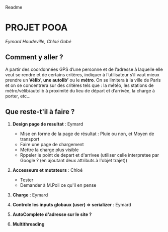 Readme

# PROJET POOA
<i>Eymard Houdeville, Chloé Gobé</i>

## Comment y aller ?
A partir des coordonnées GPS d’une personne et de l’adresse à laquelle elle veut se rendre et de certains critères,
indiquer à l’utilisateur s’il vaut mieux prendre un <b>Vélib</b>’, <b>une autolib’</b> ou le <b>métro</b>.
On se limitera à la ville de Paris et on se concentrera sur des critères tels que : la météo,
les stations de métro/vélib/autolib à proximité du lieu de départ et d’arrivée, la charge à porter, etc…

## Que reste-t'il à faire ?

	
1. **Design page de resultat** : Eymard
	- Mise en forme de la page de résultat : Pluie ou non, et Moyen de transport
	- Faire une page de chargement
	- Mettre la charge plus visible
	- Rppeler le point de depart et d'arrivee (utiliser celle interpretee par Google ? (en ajoutant deux attributs à l'objet trajet))
 
2. **Accesseurs et mutateurs** : Chloé
    - Tester
    - Demander à M.Poli ce qu'il en pense
    
3. **Charge** : Eymard
4. **Controle les inputs globaux (user) => serializer** : Eymard
5. **AutoComplete d'adresse sur le site ?**
6. **Multithreading** 
